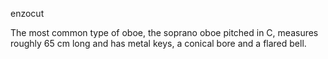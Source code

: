 enzocut

The most common type of oboe, the soprano oboe pitched in C, measures roughly 65 cm long and has metal keys, a conical bore and a flared bell.
